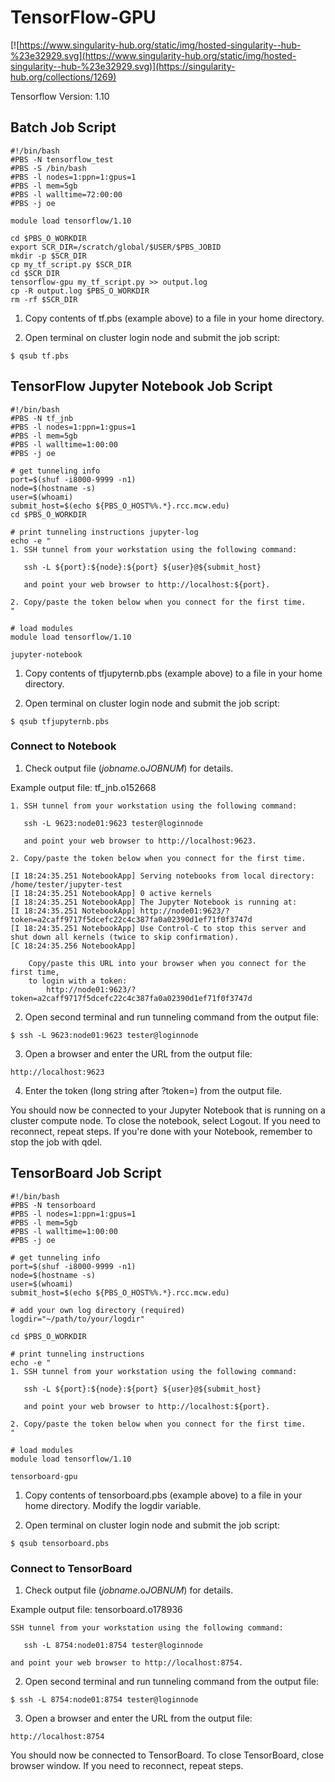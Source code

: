 # TensorFlow-GPU
[![https://www.singularity-hub.org/static/img/hosted-singularity--hub-%23e32929.svg](https://www.singularity-hub.org/static/img/hosted-singularity--hub-%23e32929.svg)](https://singularity-hub.org/collections/1269)

Tensorflow Version: 1.10

## Batch Job Script
```
#!/bin/bash
#PBS -N tensorflow_test
#PBS -S /bin/bash
#PBS -l nodes=1:ppn=1:gpus=1
#PBS -l mem=5gb
#PBS -l walltime=72:00:00
#PBS -j oe

module load tensorflow/1.10                    

cd $PBS_O_WORKDIR
export SCR_DIR=/scratch/global/$USER/$PBS_JOBID
mkdir -p $SCR_DIR
cp my_tf_script.py $SCR_DIR                   
cd $SCR_DIR
tensorflow-gpu my_tf_script.py >> output.log  
cp -R output.log $PBS_O_WORKDIR              
rm -rf $SCR_DIR                             
```
1. Copy contents of tf.pbs (example above) to a file in your home directory.

2. Open terminal on cluster login node and submit the job script:

```
$ qsub tf.pbs
```

## TensorFlow Jupyter Notebook Job Script
```
#!/bin/bash
#PBS -N tf_jnb
#PBS -l nodes=1:ppn=1:gpus=1
#PBS -l mem=5gb
#PBS -l walltime=1:00:00
#PBS -j oe

# get tunneling info
port=$(shuf -i8000-9999 -n1)
node=$(hostname -s)
user=$(whoami)
submit_host=$(echo ${PBS_O_HOST%%.*}.rcc.mcw.edu)
cd $PBS_O_WORKDIR

# print tunneling instructions jupyter-log
echo -e "
1. SSH tunnel from your workstation using the following command:

   ssh -L ${port}:${node}:${port} ${user}@${submit_host}

   and point your web browser to http://localhost:${port}.

2. Copy/paste the token below when you connect for the first time.
"

# load modules
module load tensorflow/1.10

jupyter-notebook
```
1. Copy contents of tfjupyternb.pbs (example above) to a file in your home directory.

2. Open terminal on cluster login node and submit the job script:

```
$ qsub tfjupyternb.pbs
```

### Connect to Notebook
1. Check output file (*jobname*.o*JOBNUM*) for details.

Example output file: tf_jnb.o152668
```
1. SSH tunnel from your workstation using the following command:

   ssh -L 9623:node01:9623 tester@loginnode

   and point your web browser to http://localhost:9623.

2. Copy/paste the token below when you connect for the first time.

[I 18:24:35.251 NotebookApp] Serving notebooks from local directory: /home/tester/jupyter-test
[I 18:24:35.251 NotebookApp] 0 active kernels
[I 18:24:35.251 NotebookApp] The Jupyter Notebook is running at:
[I 18:24:35.251 NotebookApp] http://node01:9623/?token=a2caff9717f5dcefc22c4c387fa0a02390d1ef71f0f3747d
[I 18:24:35.251 NotebookApp] Use Control-C to stop this server and shut down all kernels (twice to skip confirmation).
[C 18:24:35.256 NotebookApp]

    Copy/paste this URL into your browser when you connect for the first time,
    to login with a token:
        http://node01:9623/?token=a2caff9717f5dcefc22c4c387fa0a02390d1ef71f0f3747d
```

2. Open second terminal and run tunneling command from the output file:
```
$ ssh -L 9623:node01:9623 tester@loginnode
```
3. Open a browser and enter the URL from the output file:
```
http://localhost:9623
```
4. Enter the token (long string after ?token=) from the output file.

You should now be connected to your Jupyter Notebook that is running on a cluster compute node. To close the notebook, select Logout. If you need to reconnect, repeat steps. If you're done with your Notebook, remember to stop the job with qdel.


## TensorBoard Job Script
```
#!/bin/bash
#PBS -N tensorboard
#PBS -l nodes=1:ppn=1:gpus=1
#PBS -l mem=5gb
#PBS -l walltime=1:00:00
#PBS -j oe

# get tunneling info
port=$(shuf -i8000-9999 -n1)
node=$(hostname -s)
user=$(whoami)
submit_host=$(echo ${PBS_O_HOST%%.*}.rcc.mcw.edu)

# add your own log directory (required)
logdir="~/path/to/your/logdir"

cd $PBS_O_WORKDIR

# print tunneling instructions 
echo -e "
1. SSH tunnel from your workstation using the following command:

   ssh -L ${port}:${node}:${port} ${user}@${submit_host}

   and point your web browser to http://localhost:${port}.

2. Copy/paste the token below when you connect for the first time.
"

# load modules
module load tensorflow/1.10

tensorboard-gpu
```
1. Copy contents of tensorboard.pbs (example above) to a file in your home directory. Modify the logdir variable.

2. Open terminal on cluster login node and submit the job script:

```
$ qsub tensorboard.pbs
```

### Connect to TensorBoard
1. Check output file (*jobname*.o*JOBNUM*) for details.

Example output file: tensorboard.o178936
```
SSH tunnel from your workstation using the following command:

   ssh -L 8754:node01:8754 tester@loginnode

and point your web browser to http://localhost:8754.
```

2. Open second terminal and run tunneling command from the output file:
```
$ ssh -L 8754:node01:8754 tester@loginnode
```
3. Open a browser and enter the URL from the output file:
```
http://localhost:8754
```

You should now be connected to TensorBoard. To close TensorBoard, close browser window. If you need to reconnect, repeat steps.
